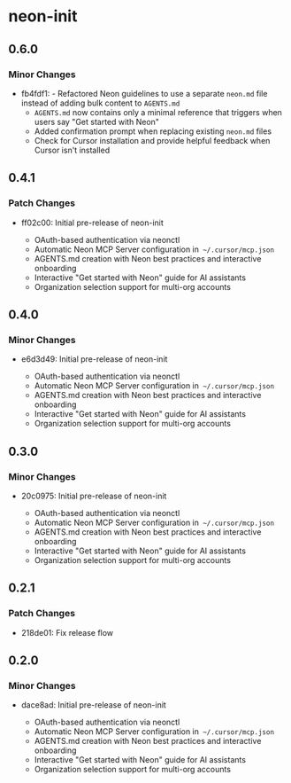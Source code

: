 # neon-init

## 0.6.0

### Minor Changes

- fb4fdf1: - Refactored Neon guidelines to use a separate `neon.md` file instead of adding bulk content to `AGENTS.md`
  - `AGENTS.md` now contains only a minimal reference that triggers when users say "Get started with Neon"
  - Added confirmation prompt when replacing existing `neon.md` files
  - Check for Cursor installation and provide helpful feedback when Cursor isn't installed

## 0.4.1

### Patch Changes

- ff02c00: Initial pre-release of neon-init

  - OAuth-based authentication via neonctl
  - Automatic Neon MCP Server configuration in` ~/.cursor/mcp.json`
  - AGENTS.md creation with Neon best practices and interactive onboarding
  - Interactive "Get started with Neon" guide for AI assistants
  - Organization selection support for multi-org accounts

## 0.4.0

### Minor Changes

- e6d3d49: Initial pre-release of neon-init

  - OAuth-based authentication via neonctl
  - Automatic Neon MCP Server configuration in` ~/.cursor/mcp.json`
  - AGENTS.md creation with Neon best practices and interactive onboarding
  - Interactive "Get started with Neon" guide for AI assistants
  - Organization selection support for multi-org accounts

## 0.3.0

### Minor Changes

- 20c0975: Initial pre-release of neon-init

  - OAuth-based authentication via neonctl
  - Automatic Neon MCP Server configuration in` ~/.cursor/mcp.json`
  - AGENTS.md creation with Neon best practices and interactive onboarding
  - Interactive "Get started with Neon" guide for AI assistants
  - Organization selection support for multi-org accounts

## 0.2.1

### Patch Changes

- 218de01: Fix release flow

## 0.2.0

### Minor Changes

- dace8ad: Initial pre-release of neon-init

  - OAuth-based authentication via neonctl
  - Automatic Neon MCP Server configuration in` ~/.cursor/mcp.json`
  - AGENTS.md creation with Neon best practices and interactive onboarding
  - Interactive "Get started with Neon" guide for AI assistants
  - Organization selection support for multi-org accounts
